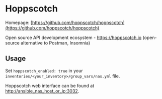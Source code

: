 # Hoppscotch

Homepage: [https://github.com/hoppscotch/hoppscotch](https://github.com/hoppscotch/hoppscotch)

Open source API development ecosystem - <https://hoppscotch.io> (open-source alternative to Postman, Insomnia)

## Usage

Set `hoppscotch_enabled: true` in your `inventories/<your_inventory>/group_vars/nas.yml` file.

Hoppscotch web interface can be found at [http://ansible_nas_host_or_ip:3032](http://ansible_nas_host_or_ip:3032).
